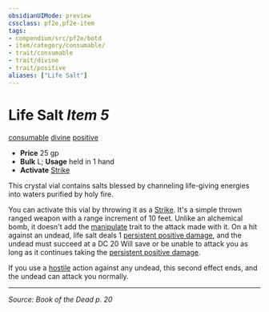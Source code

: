 ```yaml
---
obsidianUIMode: preview
cssclass: pf2e,pf2e-item
tags:
- compendium/src/pf2e/botd
- item/category/consumable/
- trait/consumable
- trait/divine
- trait/positive
aliases: ["Life Salt"]
---
```

# Life Salt *Item 5*  
[consumable](rules/traits/consumable.md "Consumable Item Trait")  [divine](rules/traits/divine.md "Divine Tradition Trait")  [positive](rules/traits/positive.md "Positive Energy & Element Trait")  

- **Price** 25 gp
- **Bulk** L; **Usage** held in 1 hand
- **Activate** [Strike](rules/actions/strike.md)

This crystal vial contains salts blessed by channeling life-giving energies into waters purified by holy fire.

You can activate this vial by throwing it as a [Strike](rules/actions/strike.md). It's a simple thrown ranged weapon with a range increment of 10 feet. Unlike an alchemical bomb, it doesn't add the [manipulate](rules/traits/manipulate.md "Manipulate General Trait") trait to the attack made with it. On a hit against an undead, life salt deals 1 [persistent positive damage](rules/conditions.md#Persistent%20Damage), and the undead must succeed at a DC 20 Will save or be unable to attack you as long as it continues taking the [persistent positive damage](rules/conditions.md#Persistent%20Damage).

If you use a [hostile](rules/conditions.md#Hostile) action against any undead, this second effect ends, and the undead can attack you normally.


---
*Source: Book of the Dead p. 20*